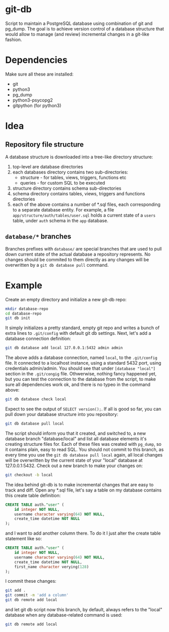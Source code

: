 # git-db
Script to maintain a PostgreSQL database using combination of git and pg_dump. The goal is to achieve version control of a database structure that would allow to manage (and review) incremental changes in a git-like fashion.

# Dependencies

Make sure all these are installed:

* git
* python3
* pg_dump
* python3-psycopg2
* gitpython (for python3)

# Idea

## Repository file structure

A database structure is downloaded into a tree-like directory structure:

1. top-level are database directories
2. each databases directory contains two sub-directories:
    * structure - for tables, views, triggers, functions etc
    * queries - for custom SQL to be executed
3. structure directory contains schema sub-directories
4. schema directory contains tables, views, triggers and functions directories
5. each of the above contains a number of *.sql files, each corresponding to a separate database entity. For example, a file `app/structure/auth/tables/user.sql` holds a current state of a `users` table, under `auth` schema in the `app` database.

## `database/*` branches

Branches prefixes with `database/` are special branches that are used to pull down current state of the actual database a repository represents. No changes should be commited to them directly as any changes will be overwritten by a `git db database pull` command. 

# Example

Create an empty directory and initialize a new git-db repo:
```bash
mkdir database-repo
cd database-repo
git db init
```
It simply initializes a pretty standard, empty git repo and writes a bunch of extra lines to `.git/config` with default git db settings. Next, let's add a database connection definition:
```bash
git db database add local 127.0.0.1:5432 admin admin
```
The above adds a database connection, named `local`, to the `.git/config` file. It connected to a localhost instance, using a standard 5432 port, using credentials admin/admin. You should see that under `[database "local"]` section in the `.git/congig` file. Othwerwise, nothing fancy happened yet, but you can test the connection to the database from the script, to make sure all dependencies work ok, and there is no typeo in the command above:
```bash
git db database check local
```
Expect to see the output of `SELECT version();`. If all is good so far, you can pull down your database structure into you repository:
```bash
git db database pull local
```
The script should inform you that it created, and switched to, a new database branch "database/local" and list all database elements it's creating structure files for. Each of these files was created with `pg_dump`, so it contains plain, easy to read SQL. You should not commit to this branch, as every time you use the `git db database pull local` again, all local changes will be overwritten by the current state of your "local" database at 127.0.0.1:5432. Check out a new branch to make your changes on:
```bash
git checkout -b local
```
The idea behind git-db is to make incremental changes that are easy to track and diff. Open any *.sql file, let's say a table on my database contains this create table definition:
```sql
CREATE TABLE auth."user" (
    id integer NOT NULL,
    username character varying(64) NOT NULL,
    create_time datetime NOT NULL
);
```
and I want to add another column there. To do it I just alter the create table statement like so:
```sql
CREATE TABLE auth."user" (
    id integer NOT NULL,
    username character varying(64) NOT NULL,
    create_time datetime NOT NULL,
    first_name character verying(128)
);
```
I commit these changes:
```bash
git add .
git commit -m 'add a column'
git db remote add local
```
and let git db script now this branch, by default, always refers to the "local" database when any database-related command is used:
```bash
git db remote add local
```